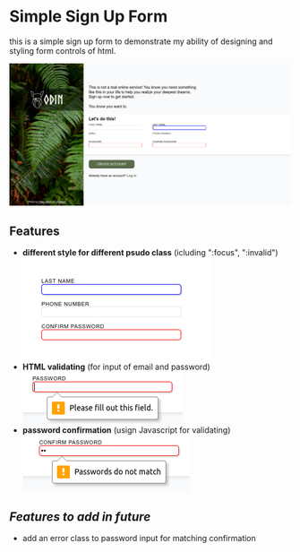 # Simple Sign Up Form

this is a simple sign up form to demonstrate my ability of
designing and styling form controls of html.

![](./images/form.png)

## Features

- **different style for different psudo class**
  (icluding ":focus", ":invalid")
  ![](./images/styles.png)
- **HTML validating**
  (for input of email and password)
  ![](./images/validation.png)
- **password confirmation**
  (usign Javascript for validating)
  ![](./images/confirm-pass.png)

## _Features to add in future_

- add an error class to password input for matching confirmation
